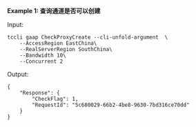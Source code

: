 **Example 1: 查询通道是否可以创建**



Input: 

```
tccli gaap CheckProxyCreate --cli-unfold-argument  \
    --AccessRegion EastChina\
    --RealServerRegion SouthChina\
    --Bandwidth 10\
    --Concurrent 2
```

Output: 
```
{
    "Response": {
        "CheckFlag": 1,
        "RequestId": "5c680029-66b2-4be8-9630-7bd316ce70dd"
    }
}
```

